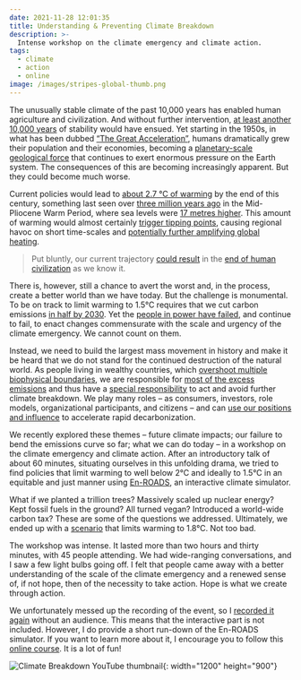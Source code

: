 ```yaml
---
date: 2021-11-28 12:01:35
title: Understanding & Preventing Climate Breakdown
description: >-
  Intense workshop on the climate emergency and climate action.
tags:
  - climate
  - action
  - online
image: /images/stripes-global-thumb.png
---
```

The unusually stable climate of the past 10,000 years has enabled human agriculture and civilization. And without further intervention, [at least another 10,000 years](https://www.science.org/doi/abs/10.1126/science.1076120) of stability would have ensued. Yet starting in the 1950s, in what has been dubbed [“The Great Acceleration”](https://journals.sagepub.com/doi/10.1177/2053019614564785), humans dramatically grew their population and their economies, becoming a [planetary-scale geological force](https://www.goodreads.com/book/show/36004703-the-human-planet) that continues to exert enormous pressure on the Earth system. The consequences of this are becoming increasingly apparent. But they could become much worse.

Current policies would lead to [about 2.7 °C of warming](https://www.unep.org/resources/emissions-gap-report-2021) by the end of this century, something last seen over [three million years ago](https://www.pnas.org/content/115/52/13288) in the Mid-Pliocene Warm Period, where sea levels were [17 metres higher](https://www.nature.com/articles/s41586-019-1543-2). This amount of warming would almost certainly [trigger tipping points](https://www.carbonbrief.org/explainer-nine-tipping-points-that-could-be-triggered-by-climate-change), causing regional havoc on short time-scales and [potentially further amplifying global heating](https://www.pnas.org/content/115/33/8252). 

> Put bluntly, our current trajectory [could result](https://theecologist.org/2019/jan/03/its-nonlinearity-stupid) in the [end of human civilization](https://www.goodreads.com/en/book/show/19145016-the-collapse-of-western-civilization) as we know it.

There is, however, still a chance to avert the worst and, in the process, create a better world than we have today. But the challenge is monumental. To be on track to limit warming to 1.5°C requires that we cut carbon emissions [in half by 2030](https://www.science.org/doi/10.1126/science.aah3443). Yet the [people in power have failed](https://www.annualreviews.org/doi/abs/10.1146/annurev-environ-012220-011104), and continue to fail, to enact changes commensurate with the scale and urgency of the climate emergency. We cannot count on them.

Instead, we need to build the largest mass movement in history and make it be heard that we do not stand for the continued destruction of the natural world. As people living in wealthy countries, which [overshoot multiple biophysical boundaries](https://www.nature.com/articles/s41893-021-00799-z), we are responsible for [most of the excess emissions](https://www.ecoequity.org/wp-content/uploads/2020/12/GAP-graphic.png) and thus have a [special responsibility](https://www.carbonbrief.org/in-depth-qa-what-is-climate-justice) to act and avoid further climate breakdown. We play many roles – as consumers, investors, role models, organizational participants, and citizens – and can [use our positions and influence](https://www.nature.com/articles/s41560-021-00900-y) to accelerate rapid decarbonization.

We recently explored these themes – future climate impacts; our failure to bend the emissions curve so far; what we can do today – in a workshop on the climate emergency and climate action. After an introductory talk of about 60 minutes, situating ourselves in this unfolding drama, we tried to find policies that limit warming to well below 2°C and ideally to 1.5°C in an equitable and just manner using [En-ROADS](https://en-roads.climateinteractive.org/scenario.html?v=21.12.0), an interactive climate simulator.

What if we planted a trillion trees? Massively scaled up nuclear energy? Kept fossil fuels in the ground? All turned vegan? Introduced a world-wide carbon tax? These are some of the questions we addressed. Ultimately, we ended up with a [scenario](https://en-roads.climateinteractive.org/scenario.html?v=21.12.0&p196=50&p198=50&p200=50&p16=-0.03&p35=2&p39=50&p47=5&p53=50&p57=-10&p209=1&p60=-80&p61=-50&p254=2021&p65=30&p218=5&p208=2&p68=10&p70=50) that limits warming to 1.8°C. Not too bad.

The workshop was intense. It lasted more than two hours and thirty minutes, with 45 people attending. We had wide-ranging conversations, and I saw a few light bulbs going off. I felt that people came away with a better understanding of the scale of the climate emergency and a renewed sense of, if not hope, then of the necessity to take action. Hope is what we create through action.

We unfortunately messed up the recording of the event, so I [recorded it again](https://www.youtube.com/watch?v=aYEFV4feVBs) without an audience. This means that the interactive part is not included. However, I do provide a short run-down of the En-ROADS simulator. If you want to learn more about it, I encourage you to follow this [online course](https://learn.climateinteractive.org/course/mastering-en-roads-mid-2021). It is a lot of fun!

![Climate Breakdown YouTube thumbnail](/images/2021_climatebreakdown_youtube_thumbnail.jpg){: width="1200" height="900"}
